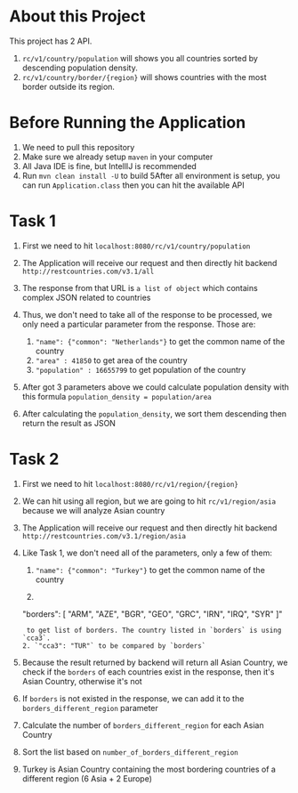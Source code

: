 # About this Project

This project has 2 API.

1. `rc/v1/country/population` will shows you all countries sorted by descending population density.
2. `rc/v1/country/border/{region}` will shows countries with the most border outside its region.

# Before Running the Application

1. We need to pull this repository
2. Make sure we already setup `maven` in your computer
3. All Java IDE is fine, but IntellIJ is recommended
4. Run `mvn clean install -U` to build
   5After all environment is setup, you can run `Application.class` then you can hit the available API

# Task 1

1. First we need to hit `localhost:8080/rc/v1/country/population`
2. The Application will receive our request and then directly hit backend `http://restcountries.com/v3.1/all`
3. The response from that URL is `a list of object` which contains complex JSON related to countries
4. Thus, we don't need to take all of the response to be processed, we only need a particular parameter from the response. Those are:

    1. `"name": {"common": "Netherlands"}` to get the common name of the country
    2. `"area" : 41850` to get area of the country
    3. `"population" : 16655799` to get population of the country
5. After got 3 parameters above we could calculate population density with this formula `population_density = population/area`
6. After calculating the `population_density`, we sort them descending then return the result as JSON

# Task 2

1. First we need to hit `localhost:8080/rc/v1/region/{region}`
2. We can hit using all region, but we are going to hit `rc/v1/region/asia` because we will analyze Asian country
3. The Application will receive our request and then directly hit backend `http://restcountries.com/v3.1/region/asia`
4. Like Task 1, we don't need all of the parameters, only a few of them:

    1. `"name": {"common": "Turkey"}` to get the common name of the country
    2. ```
      "borders": [
         "ARM",
         "AZE",
         "BGR",
         "GEO",
         "GRC",
         "IRN",
         "IRQ",
         "SYR"
      ]"
      ```
       to get list of borders. The country listed in `borders` is using `cca3`.
    2. `"cca3": "TUR"` to be compared by `borders`
5. Because the result returned by backend will return all Asian Country, we check if the `borders` of each countries exist in the response, then it's Asian Country, otherwise it's not
6. If `borders` is not existed in the response, we can add it to the `borders_different_region` parameter
7. Calculate the number of `borders_different_region` for each Asian Country
8. Sort the list based on `number_of_borders_different_region`
9. Turkey is Asian Country containing the most bordering countries of a different region (6 Asia + 2 Europe)